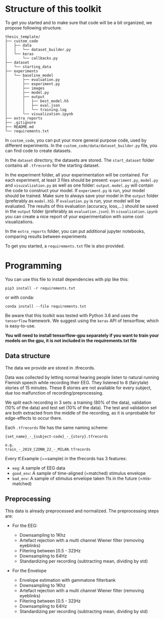 Structure of this toolkit
===

To get you started and to make sure that code will be a bit organized, we propose following structure.

```
thesis_template/
├── custom_code
│   ├── data
│   │   └── dataset_builder.py
│   └── keras
│       └── callbacks.py
├── dataset
│   └── starting_data
├── experiments
│   └── baseline_model
│       ├── evaluation.py
│       ├── experiment.py
│       ├── images
│       ├── model.py
│       ├── output
│       │   ├── best_model.h5
│       │   ├── eval.json
│       │   └── training.log
│       └── visualization.ipynb
├── extra_reports
├── .gitignore
├── README.md
└── requirements.txt
```
In `custom_code`, you can put your more general purpose code, used by different experiments.
In the `custom_code/data/dataset_builder.py` file, you can find code to create datasets.


In the `dataset` directory, the datasets are stored. The `start_dataset` folder contains all `.tfrecords` for the starting dataset.


In the experiment folder, all your experimentation will be contained.
For each experiment, at least 3 files should be present: 
`experiment.py`, `model.py` and `visuzalization.py` as well as one folder: `output`.
`model.py` will contain the code to construct your model.
If `experiment.py` is run, your model should be trained. 
Make sure to always save your model in the `output` folder (preferably as `model.h5`).
If `evaluation.py` is run, your model will be evaluated. 
The results of this evaluation (accuracy, loss,...) should be saved in the `output` folder (preferably as `evaluation.json`).
In  `visualization.ipynb` you can create a nice report of your experimentation with some cool visualizations.

In the `extra_reports` folder, you can put additional jupyter notebooks, comparing results between experiments


To get you started, a `requirements.txt` file is also provided. 


Programming
===
You can use this file to install dependencies with pip like this:
```
pip3 install -r requirements.txt
```
or with conda:
```
conda install --file requirements.txt
```

Be aware that this toolkit was tested with Python 3.6 and uses the `tensorflow` framework.
We suggest using the `keras` API of tensorflow, which is easy-to-use.

**You will need to install tensorflow-gpu separately if you want to train your models on the gpu, it is not included in the requirements.txt file**

Data structure
---
The data we provide are stored in .tfrecords.

Data was collected by letting normal hearing people listen to natural running Flemish speech while recording their EEG.
They listened to 8 (fairytale) stories of 15 minutes. These 8 stories are not available for every subject, due too malfunction of recording/preprocessing.

We split each recording in 3 sets: a training (80% of the data), validation (10% of the data) and test set (10% of the data).
The test and validation set are both extracted from the middle of the recording, as it is unprobable for edge-effects to occur there.

Each `.tfrecords` file has the same naming scheme:
```
{set_name}_-_{subject-code}_-_{story}.tfrecords

e.g.
train_-_2019_C2DNN_22_-_MILAN.tfrecords
```

Every tf.Example (~=sample) in the tfrecords has 3 features:
* `eeg`: A sample of EEG data
* `good_env`: A sample of time-aligned (=matched) stimulus envelope
* `bad_env`: A sample of stimulus envelope taken 11s in the future (=mis-matched)

## Preprocessing

This data is already preprocessed and normalized. The preprocessing steps are:

* For the EEG:
    * Downsampling to 1Khz
    * Artefact rejection with a multi channel Wiener filter (removing eyeblinks)
    * Filtering between [0.5 - 32]Hz
    * Downsampling to 64Hz
    * Standardizing per recording (subtracting mean, dividing by std)
    
* For the Envelope
    * Envelope estimation with gammatone filterbank
    * Downsampling to 1Khz
    * Artefact rejection with a multi channel Wiener filter (removing eyeblinks)
    * Filtering between [0.5 - 32]Hz
    * Downsampling to 64Hz
    * Standardizing per recording (subtracting mean, dividing by std)
